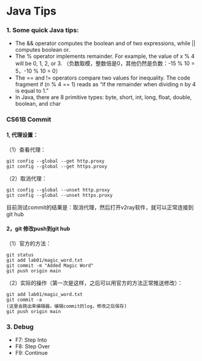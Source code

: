 # Java Tips

### 1. Some quick Java tips:

* The && operator computes the boolean and of two expressions, while || computes boolean or.
* The % operator implements remainder. For example, the value of x % 4 will be 0, 1, 2, or 3. （负数取模，整数倍是0，其他仍然是负数：-15 % 10 = 5，-10 % 10 = 0）
* The == and != operators compare two values for inequality. The code fragment if (n % 4 == 1) reads as “if the remainder when dividing n by 4 is equal to 1.”
* In Java, there are 8 primitive types: byte, short, int, long, float, double, boolean, and char

### CS61B Commit

#### 1, 代理设置：

（1）查看代理：

```
git config --global --get http.proxy
git config --global --get https.proxy
```

（2）取消代理：

```
git config --global --unset http.proxy
git config --global --unset https.proxy
```

目前测试commit的结果是：取消代理，然后打开v2ray软件，就可以正常连接到git hub

#### 2，git 修改push到git hub

（1）官方的方法：

```
git status
git add lab01/magic_word.txt
git commit -m "Added Magic Word"
git push origin main
```

（2）实际的操作（第一次是这样，之后可以用官方的方法正常推送修改）：

```
git add lab01/magic_word.txt
git commit -a
(这里会跳出来编辑器，编辑commit的log，修改之后保存)
git push origin main
```

### 3. Debug

* F7: Step Into
* F8: Step Over
* F9: Continue
